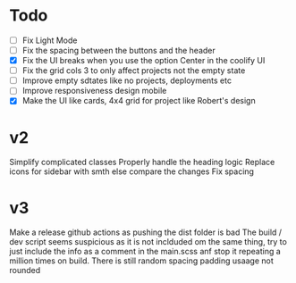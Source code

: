 # Todo

- [ ] Fix Light Mode
- [ ] Fix the spacing between the buttons and the header
- [x] Fix the UI breaks when you use the option Center in the coolify UI
- [ ] Fix the grid cols 3 to only affect projects not the empty state
- [ ] Improve empty sdtates like no projects, deployments etc
- [ ] Improve responsiveness design mobile
- [x] Make the UI like cards, 4x4 grid for project like Robert's design

# v2

Simplify complicated classes
Properly handle the heading logic
Replace icons for sidebar with smth else
compare the changes
Fix spacing

# v3

Make a release github actions as pushing the dist folder is bad
The build / dev script seems suspicious as it is not inclduded om the same thing, try to just include the info as a comment in the main.scss anf stop it repeating a million times on build.
There is still random spacing padding usaage not rounded
